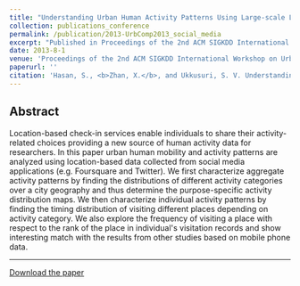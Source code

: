 ```yaml
---
title: "Understanding Urban Human Activity Patterns Using Large-scale Location-based Data from Online Social Media"
collection: publications_conference
permalink: /publication/2013-UrbComp2013_social_media
excerpt: "Published in Proceedings of the 2nd ACM SIGKDD International Workshop on Urban Computing, 2013. "
date: 2013-8-1
venue: 'Proceedings of the 2nd ACM SIGKDD International Workshop on Urban Computing'
paperurl: ''
citation: 'Hasan, S., <b>Zhan, X.</b>, and Ukkusuri, S. V. Understanding Urban Human Activity Patterns Using Large-scale Location-based Data from Online Social Media. <i>Proceedings of the 2nd ACM SIGKDD International Workshop on Urban Computing</i>, 2013.'
---
```


Abstract
---
Location-based check-in services enable individuals to share their activity-related choices providing a new source of human activity data for researchers. In this paper urban human mobility and activity patterns are analyzed using location-based data collected from social media applications (e.g. Foursquare and Twitter). We first characterize aggregate activity patterns by finding the distributions of different activity categories over a city geography and thus determine the purpose-specific activity distribution maps. We then characterize individual activity patterns by finding the timing distribution of visiting different places depending on activity category. We also explore the frequency of visiting a place with respect to the rank of the place in individual's visitation records and show interesting match with the results from other studies based on mobile phone data.

---
[Download the paper](http://zhanxianyuan.xyz/files/UrbComp2013_social_media.pdf)

